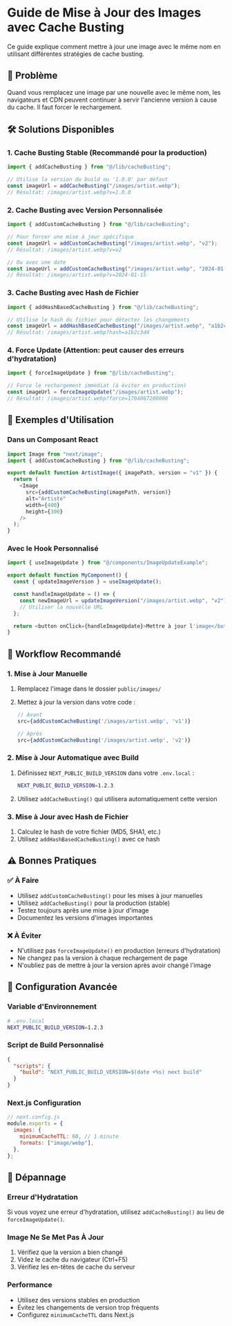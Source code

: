 # Guide de Mise à Jour des Images avec Cache Busting

Ce guide explique comment mettre à jour une image avec le même nom en utilisant différentes stratégies de cache busting.

## 🎯 Problème

Quand vous remplacez une image par une nouvelle avec le même nom, les navigateurs et CDN peuvent continuer à servir l'ancienne version à cause du cache. Il faut forcer le rechargement.

## 🛠️ Solutions Disponibles

### 1. Cache Busting Stable (Recommandé pour la production)

```typescript
import { addCacheBusting } from "@/lib/cacheBusting";

// Utilise la version du build ou '1.0.0' par défaut
const imageUrl = addCacheBusting("/images/artist.webp");
// Résultat: /images/artist.webp?v=1.0.0
```

### 2. Cache Busting avec Version Personnalisée

```typescript
import { addCustomCacheBusting } from "@/lib/cacheBusting";

// Pour forcer une mise à jour spécifique
const imageUrl = addCustomCacheBusting("/images/artist.webp", "v2");
// Résultat: /images/artist.webp?v=v2

// Ou avec une date
const imageUrl = addCustomCacheBusting("/images/artist.webp", "2024-01-15");
// Résultat: /images/artist.webp?v=2024-01-15
```

### 3. Cache Busting avec Hash de Fichier

```typescript
import { addHashBasedCacheBusting } from "@/lib/cacheBusting";

// Utilise le hash du fichier pour détecter les changements
const imageUrl = addHashBasedCacheBusting("/images/artist.webp", "a1b2c3d4");
// Résultat: /images/artist.webp?hash=a1b2c3d4
```

### 4. Force Update (Attention: peut causer des erreurs d'hydratation)

```typescript
import { forceImageUpdate } from "@/lib/cacheBusting";

// Force le rechargement immédiat (à éviter en production)
const imageUrl = forceImageUpdate("/images/artist.webp");
// Résultat: /images/artist.webp?force=1704067200000
```

## 📝 Exemples d'Utilisation

### Dans un Composant React

```typescript
import Image from "next/image";
import { addCustomCacheBusting } from "@/lib/cacheBusting";

export default function ArtistImage({ imagePath, version = "v1" }) {
  return (
    <Image
      src={addCustomCacheBusting(imagePath, version)}
      alt="Artiste"
      width={400}
      height={300}
    />
  );
}
```

### Avec le Hook Personnalisé

```typescript
import { useImageUpdate } from "@/components/ImageUpdateExample";

export default function MyComponent() {
  const { updateImageVersion } = useImageUpdate();

  const handleImageUpdate = () => {
    const newImageUrl = updateImageVersion("/images/artist.webp", "v2");
    // Utiliser la nouvelle URL
  };

  return <button onClick={handleImageUpdate}>Mettre à jour l'image</button>;
}
```

## 🚀 Workflow Recommandé

### 1. Mise à Jour Manuelle

1. Remplacez l'image dans le dossier `public/images/`
2. Mettez à jour la version dans votre code :

   ```typescript
   // Avant
   src={addCustomCacheBusting('/images/artist.webp', 'v1')}

   // Après
   src={addCustomCacheBusting('/images/artist.webp', 'v2')}
   ```

### 2. Mise à Jour Automatique avec Build

1. Définissez `NEXT_PUBLIC_BUILD_VERSION` dans votre `.env.local` :
   ```bash
   NEXT_PUBLIC_BUILD_VERSION=1.2.3
   ```
2. Utilisez `addCacheBusting()` qui utilisera automatiquement cette version

### 3. Mise à Jour avec Hash de Fichier

1. Calculez le hash de votre fichier (MD5, SHA1, etc.)
2. Utilisez `addHashBasedCacheBusting()` avec ce hash

## ⚠️ Bonnes Pratiques

### ✅ À Faire

- Utilisez `addCustomCacheBusting()` pour les mises à jour manuelles
- Utilisez `addCacheBusting()` pour la production (stable)
- Testez toujours après une mise à jour d'image
- Documentez les versions d'images importantes

### ❌ À Éviter

- N'utilisez pas `forceImageUpdate()` en production (erreurs d'hydratation)
- Ne changez pas la version à chaque rechargement de page
- N'oubliez pas de mettre à jour la version après avoir changé l'image

## 🔧 Configuration Avancée

### Variable d'Environnement

```bash
# .env.local
NEXT_PUBLIC_BUILD_VERSION=1.2.3
```

### Script de Build Personnalisé

```json
{
  "scripts": {
    "build": "NEXT_PUBLIC_BUILD_VERSION=$(date +%s) next build"
  }
}
```

### Next.js Configuration

```javascript
// next.config.js
module.exports = {
  images: {
    minimumCacheTTL: 60, // 1 minute
    formats: ["image/webp"],
  },
};
```

## 🐛 Dépannage

### Erreur d'Hydratation

Si vous voyez une erreur d'hydratation, utilisez `addCacheBusting()` au lieu de `forceImageUpdate()`.

### Image Ne Se Met Pas À Jour

1. Vérifiez que la version a bien changé
2. Videz le cache du navigateur (Ctrl+F5)
3. Vérifiez les en-têtes de cache du serveur

### Performance

- Utilisez des versions stables en production
- Évitez les changements de version trop fréquents
- Configurez `minimumCacheTTL` dans Next.js
